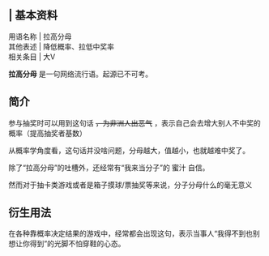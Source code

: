 |  **基本资料**  
---  
用语名称  |  拉高分母   
其他表述  |  降低概率、拉低中奖率   
相关条目  |  大V   
  
**拉高分母** 是一句网络流行语。起源已不可考。

##  简介

参与抽奖时可以用到这句话 ~~，为非洲人出恶气~~ ，表示自己会去增大别人不中奖的概率（提高抽奖者基数）

从概率学角度看，这句话并没啥问题，分母越大，值越小，也就越难中奖了。

除了“拉高分母”的吐槽外，还经常有“我来当分子”的  蜜汁  自信。

然而对于抽卡类游戏或者是箱子摸球/票抽奖等来说，分子分母什么的毫无意义

##  衍生用法

在各种靠概率决定结果的游戏中，经常都会出现这句，表示当事人“我得不到也别想让你得到”的光脚不怕穿鞋的心态。